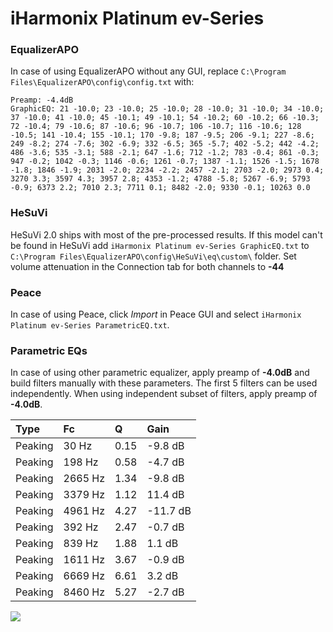 # iHarmonix Platinum ev-Series

### EqualizerAPO
In case of using EqualizerAPO without any GUI, replace `C:\Program Files\EqualizerAPO\config\config.txt`
with:
```
Preamp: -4.4dB
GraphicEQ: 21 -10.0; 23 -10.0; 25 -10.0; 28 -10.0; 31 -10.0; 34 -10.0; 37 -10.0; 41 -10.0; 45 -10.1; 49 -10.1; 54 -10.2; 60 -10.2; 66 -10.3; 72 -10.4; 79 -10.6; 87 -10.6; 96 -10.7; 106 -10.7; 116 -10.6; 128 -10.5; 141 -10.4; 155 -10.1; 170 -9.8; 187 -9.5; 206 -9.1; 227 -8.6; 249 -8.2; 274 -7.6; 302 -6.9; 332 -6.5; 365 -5.7; 402 -5.2; 442 -4.2; 486 -3.6; 535 -3.1; 588 -2.1; 647 -1.6; 712 -1.2; 783 -0.4; 861 -0.3; 947 -0.2; 1042 -0.3; 1146 -0.6; 1261 -0.7; 1387 -1.1; 1526 -1.5; 1678 -1.8; 1846 -1.9; 2031 -2.0; 2234 -2.2; 2457 -2.1; 2703 -2.0; 2973 0.4; 3270 3.3; 3597 4.3; 3957 2.8; 4353 -1.2; 4788 -5.8; 5267 -6.9; 5793 -0.9; 6373 2.2; 7010 2.3; 7711 0.1; 8482 -2.0; 9330 -0.1; 10263 0.0
```

### HeSuVi
HeSuVi 2.0 ships with most of the pre-processed results. If this model can't be found in HeSuVi add
`iHarmonix Platinum ev-Series GraphicEQ.txt` to `C:\Program Files\EqualizerAPO\config\HeSuVi\eq\custom\` folder.
Set volume attenuation in the Connection tab for both channels to **-44**

### Peace
In case of using Peace, click *Import* in Peace GUI and select `iHarmonix Platinum ev-Series ParametricEQ.txt`.

### Parametric EQs
In case of using other parametric equalizer, apply preamp of **-4.0dB** and build filters manually
with these parameters. The first 5 filters can be used independently.
When using independent subset of filters, apply preamp of **-4.0dB**.

| Type    | Fc      |    Q | Gain     |
|:--------|:--------|:-----|:---------|
| Peaking | 30 Hz   | 0.15 | -9.8 dB  |
| Peaking | 198 Hz  | 0.58 | -4.7 dB  |
| Peaking | 2665 Hz | 1.34 | -9.8 dB  |
| Peaking | 3379 Hz | 1.12 | 11.4 dB  |
| Peaking | 4961 Hz | 4.27 | -11.7 dB |
| Peaking | 392 Hz  | 2.47 | -0.7 dB  |
| Peaking | 839 Hz  | 1.88 | 1.1 dB   |
| Peaking | 1611 Hz | 3.67 | -0.9 dB  |
| Peaking | 6669 Hz | 6.61 | 3.2 dB   |
| Peaking | 8460 Hz | 5.27 | -2.7 dB  |

![](https://raw.githubusercontent.com/jaakkopasanen/AutoEq/master/results/innerfidelity/sbaf-serious/iHarmonix%20Platinum%20ev-Series/iHarmonix%20Platinum%20ev-Series.png)